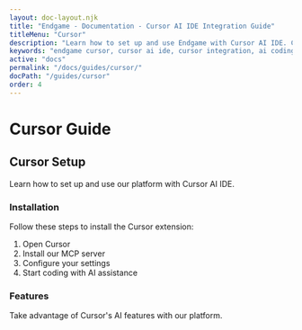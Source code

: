```yaml
---
layout: doc-layout.njk
title: "Endgame - Documentation - Cursor AI IDE Integration Guide"
titleMenu: "Cursor"
description: "Learn how to set up and use Endgame with Cursor AI IDE. Complete guide for configuring the MCP server and developing with AI assistance."
keywords: "endgame cursor, cursor ai ide, cursor integration, ai coding, mcp server, cursor setup"
active: "docs"
permalink: "/docs/guides/cursor/"
docPath: "/guides/cursor"
order: 4
---
```


# Cursor Guide

## Cursor Setup

Learn how to set up and use our platform with Cursor AI IDE.

### Installation

Follow these steps to install the Cursor extension:

1. Open Cursor
2. Install our MCP server
3. Configure your settings
4. Start coding with AI assistance

### Features

Take advantage of Cursor's AI features with our platform. 